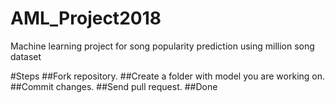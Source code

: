 # AML_Project2018
Machine learning project for song popularity prediction using million song dataset

#Steps
##Fork repository.
##Create a folder with model you are working on.
##Commit changes.
##Send pull request.
##Done
